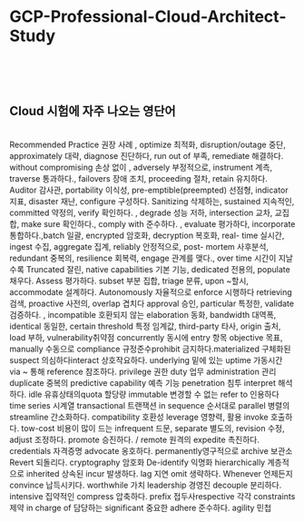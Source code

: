 # GCP-Professional-Cloud-Architect-Study
<br>
<br>
<br>

## Cloud 시험에 자주 나오는 영단어 
<br>
Recommended Practice 권장 사례 , optimize 최적화, disruption/outage 중단,  approximately 대략, diagnose 진단하다, run out of 부족, remediate 해결하다. without compromising 손상 없이 , adversely 부정적으로, instrument 계측, traverse 통과하다., failovers 장애 조치, proceeding 절차, retain 유지하다. Auditor 감사관, portability 이식성,  pre-emptible(preempted) 선점형, indicator 지표, disaster 재난, configure 구성하다. Sanitizing 삭제하는, sustained 지속적인, committed 약정의, verify 확인하다. , degrade 성능 저하, intersection 교차, 교집합, make sure 확인하다., comply with 준수하다. , evaluate 평가하다, incorporate 통합하다.,batch 일괄, encrypted 암호화, decryption 복호화, real- time 실시간, ingest 수집, aggregate 집계, reliably 안정적으로, post- mortem 사후분석, redundant 중복의, resilience 회복력, engage 관계를 맺다., over time 시간이 지날수록 Truncated 잘린, native capabilities 기본 기능, dedicated 전용의, populate 채우다. Assess 평가하다. subset 부분 집합, triage 분류, upon ~할시, accommodate 설계하다. Autonomously 자율적으로 enforce 시행하다 retrieving 검색, proactive 사전의, overlap 겹치다 approval 승인, particular 특정한, validate 검증하다. , incompatible 호환되지 않는 elaboration 동화, bandwidth 대역폭, identical 동일한, certain threshold 특정 임계값, third-party 타사, origin 출처, load 부하, vulnerability취약점 concurrently 동시에 entry 항목 objective 목표, manually 수동으로 compliance 규정준수prohibit 금지하다.materialized 구체화된suspect 의심하다interact 상호작요하다. underlying 밑에 있는 uptime 가동시간 via ~ 통해 reference 참조하다. privilege 권한 duty 업무 administration 관리 duplicate 중복의 predictive capability 예측 기능 penetration 침투 interpret 해석하다. idle 유휴상태의quota 할당량 immutable 변경할 수 없는 refer to 인용하다 time series 시계열 transactional 트랜잭션 in sequence 순서대로 parallel 병렬의 streamline 간소화하다. compatibility 호환성 leverage 영향력, 활용 invoke 호출하다.  tow-cost 비용이 많이 드는 infrequent 드문, separate 별도의, revision 수정, adjust 조정하다. promote 승진하다. / remote 원격의 expedite 촉진하다. credentials 자격증명 advocate 옹호하다. permanently영구적으로 archive 보관소 Revert 되돌리다. cryptography 암호화 De-identify 익명화 hierarchically 계층적으로 inherited 상속된 incur 발생하다. lag 지연 omit 생략하다. Whenever 언제든지 convince 납득시키다. worthwhile 가치 leadership 경영진 decouple 분리하다.  intensive 집약적인 compress 압축하다.  prefix 접두사respective 각각 constraints 제약 in charge of 담당하는 significant 중요한 adhere 준수하다. agility 민첩


